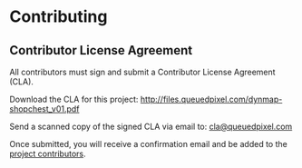 # Contributing

## Contributor License Agreement

All contributors must sign and submit a Contributor License Agreement (CLA).

Download the CLA for this project: <http://files.queuedpixel.com/dynmap-shopchest_v01.pdf>

Send a scanned copy of the signed CLA via email to: <cla@queuedpixel.com>

Once submitted, you will receive a confirmation email and be added to the
[project contributors](contributors.md).
